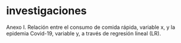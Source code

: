 # investigaciones
Anexo I.
Relación entre el consumo de comida rápida, variable x, y la epidemia Covid-19, variable y, a través de regresión lineal (LR).
